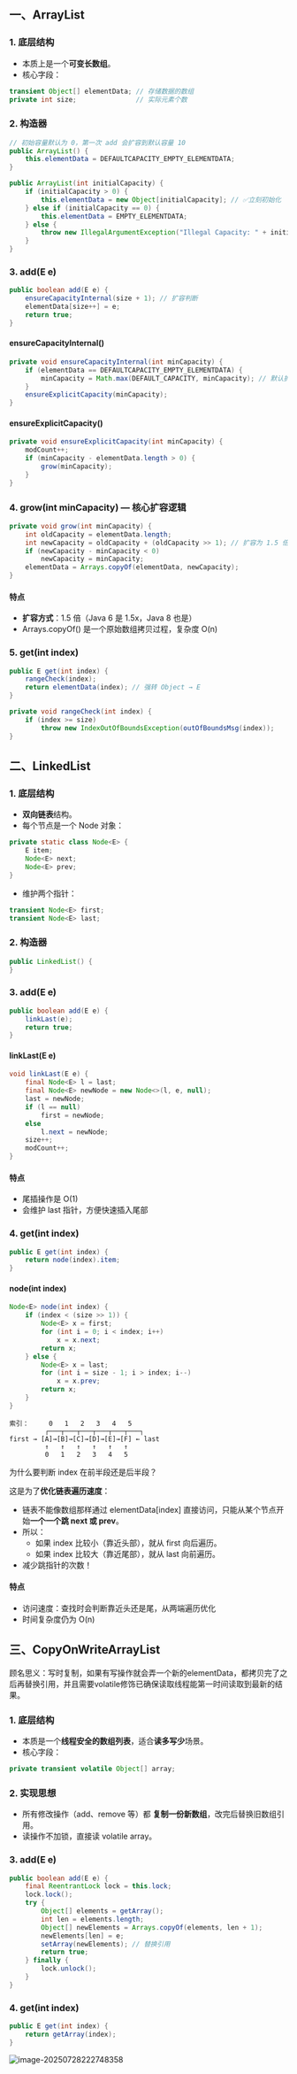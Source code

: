 ## **一、ArrayList**

### **1. 底层结构**

- 本质上是一个**可变长数组**。
- 核心字段：

```java
transient Object[] elementData; // 存储数据的数组
private int size;               // 实际元素个数
```



### **2. 构造器**

```java
// 初始容量默认为 0，第一次 add 会扩容到默认容量 10
public ArrayList() {
    this.elementData = DEFAULTCAPACITY_EMPTY_ELEMENTDATA;
}
```

```java
public ArrayList(int initialCapacity) {
    if (initialCapacity > 0) {
        this.elementData = new Object[initialCapacity]; // ✅立刻初始化
    } else if (initialCapacity == 0) {
        this.elementData = EMPTY_ELEMENTDATA;
    } else {
        throw new IllegalArgumentException("Illegal Capacity: " + initialCapacity);
    }
}
```



### **3. add(E e)**

```java
public boolean add(E e) {
    ensureCapacityInternal(size + 1); // 扩容判断
    elementData[size++] = e;
    return true;
}
```



#### **ensureCapacityInternal()**

```java
private void ensureCapacityInternal(int minCapacity) {
    if (elementData == DEFAULTCAPACITY_EMPTY_ELEMENTDATA) {
        minCapacity = Math.max(DEFAULT_CAPACITY, minCapacity); // 默认扩容到10
    }
    ensureExplicitCapacity(minCapacity);
}
```



#### **ensureExplicitCapacity()**

```java
private void ensureExplicitCapacity(int minCapacity) {
    modCount++;
    if (minCapacity - elementData.length > 0) {
        grow(minCapacity);
    }
}
```



### **4. grow(int minCapacity) — 核心扩容逻辑**

```java
private void grow(int minCapacity) {
    int oldCapacity = elementData.length;
    int newCapacity = oldCapacity + (oldCapacity >> 1); // 扩容为 1.5 倍
    if (newCapacity - minCapacity < 0)
        newCapacity = minCapacity;
    elementData = Arrays.copyOf(elementData, newCapacity);
}
```

#### **特点**

- **扩容方式**：1.5 倍（Java 6 是 1.5x，Java 8 也是）
- Arrays.copyOf() 是一个原始数组拷贝过程，复杂度 O(n)



### **5. get(int index)**

```java
public E get(int index) {
    rangeCheck(index);
    return elementData(index); // 强转 Object → E
}
```

```java
private void rangeCheck(int index) {
    if (index >= size)
        throw new IndexOutOfBoundsException(outOfBoundsMsg(index));
}
```



## **二、LinkedList**

### **1. 底层结构**

- **双向链表**结构。
- 每个节点是一个 Node<E> 对象：

```java
private static class Node<E> {
    E item;
    Node<E> next;
    Node<E> prev;
}
```

- 维护两个指针：

```java
transient Node<E> first;
transient Node<E> last;
```



### **2. 构造器**

```java
public LinkedList() {
}
```



### **3. add(E e)**

```java
public boolean add(E e) {
    linkLast(e);
    return true;
}
```



#### **linkLast(E e)**

```java
void linkLast(E e) {
    final Node<E> l = last;
    final Node<E> newNode = new Node<>(l, e, null);
    last = newNode;
    if (l == null)
        first = newNode;
    else
        l.next = newNode;
    size++;
    modCount++;
}
```

#### **特点**

- 尾插操作是 O(1)
- 会维护 last 指针，方便快速插入尾部



### **4. get(int index)**

```java
public E get(int index) {
    return node(index).item;
}
```



#### **node(int index)**

```java
Node<E> node(int index) {
    if (index < (size >> 1)) {
        Node<E> x = first;
        for (int i = 0; i < index; i++)
            x = x.next;
        return x;
    } else {
        Node<E> x = last;
        for (int i = size - 1; i > index; i--)
            x = x.prev;
        return x;
    }
}
```

```
索引：     0   1   2   3   4   5
         ┌───┬───┬───┬───┬───┬───┐
first → [A]→[B]→[C]→[D]→[E]→[F] ← last
         ↑   ↑   ↑   ↑   ↑   ↑
         0   1   2   3   4   5
```

为什么要判断 index 在前半段还是后半段？

这是为了**优化链表遍历速度**：

- 链表不能像数组那样通过 elementData[index] 直接访问，只能从某个节点开始**一个一个跳 next 或 prev**。
- 所以：
  - 如果 index 比较小（靠近头部），就从 first 向后遍历。
  - 如果 index 比较大（靠近尾部），就从 last 向前遍历。
- 减少跳指针的次数！



#### **特点**

- 访问速度：查找时会判断靠近头还是尾，从两端遍历优化
- 时间复杂度仍为 O(n)



## **三、CopyOnWriteArrayList**

顾名思义：写时复制，如果有写操作就会弄一个新的elementData，都拷贝完了之后再替换引用，并且需要volatile修饰已确保读取线程能第一时间读取到最新的结果。

### **1. 底层结构**

- 本质是一个**线程安全的数组列表**，适合**读多写少**场景。
- 核心字段：

```java
private transient volatile Object[] array;
```



### **2. 实现思想**

- 所有修改操作（add、remove 等）都 **复制一份新数组**，改完后替换旧数组引用。
- 读操作不加锁，直接读 volatile array。



### **3. add(E e)**

```java
public boolean add(E e) {
    final ReentrantLock lock = this.lock;
    lock.lock();
    try {
        Object[] elements = getArray();
        int len = elements.length;
        Object[] newElements = Arrays.copyOf(elements, len + 1);
        newElements[len] = e;
        setArray(newElements); // 替换引用
        return true;
    } finally {
        lock.unlock();
    }
}
```



### **4. get(int index)**

```java
public E get(int index) {
    return getArray(index);
}
```

![image-20250728222748358](image/image-20250728222748358.png)